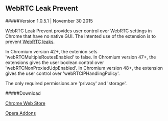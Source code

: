 ## WebRTC Leak Prevent
#####Version 1.0.5.1 | November 30 2015

WebRTC Leak Prevent provides user control over WebRTC settings in Chrome that have no native GUI. The intented use of the extension is to prevent [WebRTC leaks](https://diafygi.github.io/webrtc-ips/).

In Chromium version 42+, the extenion sets 'webRTCMultipleRoutesEnabled' to false.
In Chromium version 47+, the extensions gives  the user boolean control over 'webRTCNonProxiedUdpEnabled'.
In Chromium version 48+, the extension gives the user control over 'webRTCIPHandlingPolicy'.

The only required permissions are 'privacy' and 'storage'.

#####Download

[Chrome Web Store](https://chrome.google.com/webstore/detail/webrtc-leak-prevent/eiadekoaikejlgdbkbdfeijglgfdalml)

[Opera Addons](https://addons.opera.com/en/extensions/details/webrtc-leak-prevent/)
